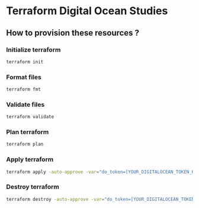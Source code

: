 # Terraform Digital Ocean Studies

## How to provision these resources ?

### Initialize terraform

```bash
terraform init
```

### Format files

```bash
terraform fmt
```

### Validate files

```bash
terraform validate
```

### Plan terraform

```bash
terraform plan
```

### Apply terraform

```bash
terraform apply -auto-approve -var="do_token=[YOUR_DIGITALOCEAN_TOKEN_HERE]"
```

### Destroy terraform

```bash
terraform destroy -auto-approve -var="do_token=[YOUR_DIGITALOCEAN_TOKEN_HERE]"
```

